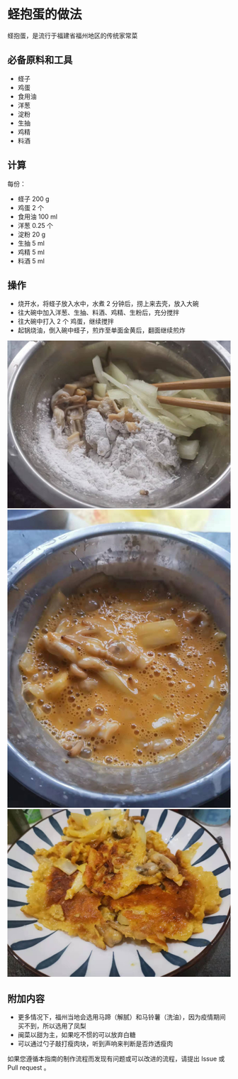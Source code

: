 # 蛏抱蛋的做法

蛏抱蛋，是流行于福建省福州地区的传统家常菜

## 必备原料和工具

* 蛏子
* 鸡蛋
* 食用油
* 洋葱
* 淀粉
* 生抽
* 鸡精
* 料酒

## 计算

每份：

* 蛏子 200 g
* 鸡蛋 2 个
* 食用油 100 ml
* 洋葱 0.25 个
* 淀粉 20 g
* 生抽 5 ml
* 鸡精 5 ml
* 料酒 5 ml

## 操作

* 烧开水，将蛏子放入水中，水煮 2 分钟后，捞上来去壳，放入大碗
* 往大碗中加入洋葱、生抽、料酒、鸡精、生粉后，充分搅拌
* 往大碗中打入 2 个 鸡蛋，继续搅拌
* 起锅烧油，倒入碗中蛏子，煎炸至单面金黄后，翻面继续煎炸

![示例菜成品](蛏抱蛋/1.jpeg)
![示例菜成品](蛏抱蛋/2.jpeg)
![示例菜成品](蛏抱蛋/3.jpeg)

## 附加内容

* 更多情况下，福州当地会选用马蹄（解腻）和马铃薯（洗油），因为疫情期间买不到，所以选用了凤梨
* 闽菜以甜为主，如果吃不惯的可以放弃白糖
* 可以通过勺子敲打瘦肉块，听到声响来判断是否炸透瘦肉

如果您遵循本指南的制作流程而发现有问题或可以改进的流程，请提出 Issue 或 Pull request 。
